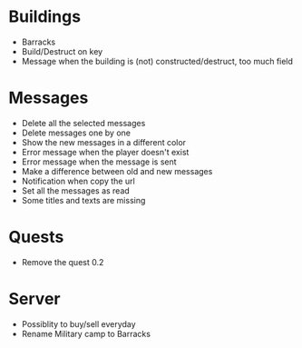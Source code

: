 # Buildings
* Barracks
* Build/Destruct on key
* Message when the building is (not) constructed/destruct, too much field

# Messages
* Delete all the selected messages
* Delete messages one by one
* Show the new messages in a different color
* Error message when the player doesn't exist
* Error message when the message is sent
* Make a difference between old and new messages
* Notification when copy the url
* Set all the messages as read
* Some titles and texts are missing

# Quests
* Remove the quest 0.2

# Server
* Possiblity to buy/sell everyday
* Rename Military camp to Barracks
